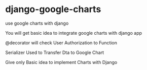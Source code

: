# django-google-charts
use google charts with django


You will get basic idea to integrate google charts with django app


@decorator will check User Authorization to Function

Serializer Used to Transfer Dta to Google Chart

Give only Basic idea to implement Charts with Django
